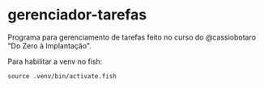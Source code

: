 # gerenciador-tarefas
Programa para gerenciamento de tarefas feito no curso do @cassiobotaro "Do Zero à Implantação".

Para habilitar a venv no fish:

```Shell
source .venv/bin/activate.fish
```

